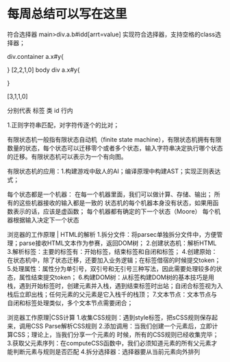 # 每周总结可以写在这里

符合选择器  main>div.a.b#idd[arrt=value]
实现符合选择器，支持空格的class选择器；

div.container a.x#y{

}
[2,2,1,0]
body div a.x#y{

}

[3,1,1,0]

分别代表 标签  类   id   行内


1.正则字符串匹配，对字符传逐个的比对；

有限状态机一般指有限状态自动机（finite state machine），有限状态机拥有有限数量的状态，每个状态可以迁移零个或者多个状态，输入字符串决定执行哪个状态的迁移。有限状态机可以表示为一个有向图。


有限状态机的应用：1.构建游戏中敌人的AI；编译原理中构建AST；实现正则表达式；

每个状态都是一个机器：
    在每一个机器里面，我们可以做计算、存储、输出；
    所有的这些机器接收的输入都是一致的
    状态机的每个机器本身没有状态，如果用函数表示的话，应该是虚函数；
    每个机器都有确定的下一个状态（Moore）
    每个机器根据输入决定下一个状态
    
    
浏览器的工作原理 | HTML的解析
1.拆分文件：将parsec单独拆分文件中，方便管理；parse接收HTML文本作为参赛，返回DOM树；
2.创建状态机：解析HTML
3.解析标签：主要的标签有：开始标签，结束标签和自闭和标签；
4.创建原始：在状态机中，除了状态迁移，还要加入业务逻辑；在标签借宿的时候提交token；
5.处理属性：属性分为单引号，双引号和无引号三种写法，因此需要处理较多的状态，属性结束提交token；
6.构建DOM树：从标签构建DOM树的基本技巧是用栈，遇到开始标签时，创建元素并入栈，遇到结束标签时出站；自闭合标签视为入栈后立即出栈；任何元素的父元素是它入栈千的栈顶；
7.文本节点：文本节点与自闭和标签处理类似，多个文本节点需要闭合；

浏览器工作原理|CSS计算
1.收集CSS规则：遇到style标签，把sCSS规则保存起来，调用CSS Parse解析CSS规则
2.添加调用：当我们创建一个元素后，立即计算CSS；理论上，当我们分享一个元素的 时候，所有的CSS规则已经收集完毕；
3.获取父元素序列：在computeCSS函数中，我们必须知道元素的所有父元素才能判断元素与规则是否匹配
4.拆分选择器：选择器要从当前元素向外排列
